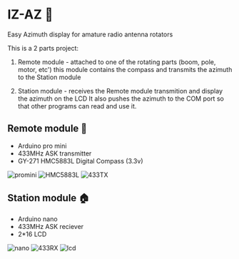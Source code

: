 # IZ-AZ 🧭
Easy Azimuth display for amature radio antenna rotators

This is a 2 parts project:
1. Remote module - attached to one of the rotating parts (boom, pole, motor, etc')
this module contains the compass and transmits the azimuth to the Station module

2. Station module - receives the Remote module transmition and display the azimuth on the LCD
It also pushes the azimuth to the COM port so that other programs can read and use it.


Remote module 📡
-------------
- Arduino pro mini
- 433MHz ASK transmitter
- GY-271 HMC5883L Digital Compass (3.3v)

![promini](https://user-images.githubusercontent.com/24712835/133967826-984f3f25-2c4e-4ef8-8a24-b9c2356f814d.PNG)
![HMC5883L](https://user-images.githubusercontent.com/24712835/133968411-6b3fa3ec-9f69-4f71-8ad4-f264eb2424bd.PNG)
![433TX](https://user-images.githubusercontent.com/24712835/133967978-cde48dd8-5c06-4cd3-b061-c042d39e43d8.PNG)


Station module 🏠
--------------
- Arduino nano
- 433MHz ASK reciever
- 2*16 LCD

![nano](https://user-images.githubusercontent.com/24712835/133968429-6a6d9c30-166a-4cb9-a21a-307b86cd4563.PNG)
![433RX](https://user-images.githubusercontent.com/24712835/133968015-e499f448-b7c8-4aaa-bb50-e7f5c4bf2eda.PNG)
![lcd](https://user-images.githubusercontent.com/24712835/133968026-307665f1-bb13-47b0-a84e-f2fb52413668.png)
